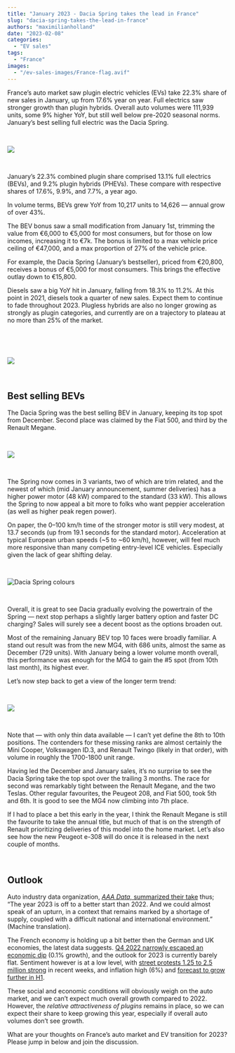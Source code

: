 ```yaml
---
title: "January 2023 - Dacia Spring takes the lead in France"
slug: "dacia-spring-takes-the-lead-in-france"
authors: "maximilianholland"
date: "2023-02-08"
categories:
  - "EV sales"
tags:
  - "France"
images:
  - "/ev-sales-images/France-flag.avif"
---
```


France’s auto market saw plugin electric vehicles (EVs) take 22.3% share of new sales in January, up from 17.6% year on year. Full electrics saw stronger growth than plugin hybrids. Overall auto volumes were 111,939 units, some 9% higher YoY, but still well below pre-2020 seasonal norms. January’s best selling full electric was the Dacia Spring.

 

![](ev-sales-images/2023-01-France-Passenger-Auto-Registrations.avif)

 

January’s 22.3% combined plugin share comprised 13.1% full electrics (BEVs), and 9.2% plugin hybrids (PHEVs). These compare with respective shares of 17.6%, 9.9%, and 7.7%, a year ago.

In volume terms, BEVs grew YoY from 10,217 units to 14,626 — annual grow of over 43%.

The BEV bonus saw a small modification from January 1st, trimming the value from €6,000 to €5,000 for most consumers, but for those on low incomes, increasing it to €7k. The bonus is limited to a max vehicle price ceiling of €47,000, and a max proportion of 27% of the vehicle price.

For example, the Dacia Spring (January’s bestseller), priced from €20,800, receives a bonus of €5,000 for most consumers. This brings the effective outlay down to €15,800.

Diesels saw a big YoY hit in January, falling from 18.3% to 11.2%. At this point in 2021, diesels took a quarter of new sales. Expect them to continue to fade throughout 2023. Plugless hybrids are also no longer growing as strongly as plugin categories, and currently are on a trajectory to plateau at no more than 25% of the market.

 

 

![](ev-sales-images/2023-01-France-Monthly-Powertrain-Market-Share.avif)

 

## Best selling BEVs

The Dacia Spring was the best selling BEV in January, keeping its top spot from December. Second place was claimed by the Fiat 500, and third by the Renault Megane.

 

![](ev-sales-images/2023-01-France-BEVs.avif)

 

The Spring now comes in 3 variants, two of which are trim related, and the newest of which (mid January announcement, summer deliveries) has a higher power motor (48 kW) compared to the standard (33 kW). This allows the Spring to now appeal a bit more to folks who want peppier acceleration (as well as higher peak regen power).

On paper, the 0–100 km/h time of the stronger motor is still very modest, at 13.7 seconds (up from 19.1 seconds for the standard motor). Acceleration at typical European urban speeds (~5 to ~60 km/h), however, will feel much more responsive than many competing entry-level ICE vehicles. Especially given the lack of gear shifting delay.

 

![Dacia Spring colours](images/Dacia-Spring-Colours.avif)

 

Overall, it is great to see Dacia gradually evolving the powertrain of the Spring — next stop perhaps a slightly larger battery option and faster DC charging? Sales will surely see a decent boost as the options broaden out.

Most of the remaining January BEV top 10 faces were broadly familiar. A stand out result was from the new MG4, with 686 units, almost the same as December (729 units). With January being a lower volume month overall, this performance was enough for the MG4 to gain the #5 spot (from 10th last month), its highest ever.

Let’s now step back to get a view of the longer term trend:

 

![](ev-sales-images/2023-01-France-BEVs-Trailing-Qtr.avif)

 

Note that — with only thin data available — I can’t yet define the 8th to 10th positions. The contenders for these missing ranks are almost certainly the Mini Cooper, Volkswagen ID.3, and Renault Twingo (likely in that order), with volume in roughly the 1700-1800 unit range.

Having led the December and January sales, it’s no surprise to see the Dacia Spring take the top spot over the trailing 3 months. The race for second was remarkably tight between the Renault Megane, and the two Teslas. Other regular favourites, the Peugeot 208, and Fiat 500, took 5th and 6th. It is good to see the MG4 now climbing into 7th place.

If I had to place a bet this early in the year, I think the Renault Megane is still the favourite to take the annual title, but much of that is on the strength of Renault prioritizing deliveries of this model into the home market. Let’s also see how the new Peugeot e-308 will do once it is released in the next couple of months.

 

## Outlook

Auto industry data organization, [_AAA Data,_ summarized their take](https://www.aaa-data.fr/actualites/communique-de-presse-1er-fevrier/) thus;  “The year 2023 is off to a better start than 2022. And we could almost speak of an upturn, in a context that remains marked by a shortage of supply, coupled with a difficult national and international environment.” (Machine translation).

The French economy is holding up a bit better then the German and UK economies, the latest data suggests. [Q4 2022 narrowly escaped an economic dip](https://think.ing.com/snaps/france-escapes-recession-for-now) (0.1% growth), and the outlook for 2023 is currently barely flat. Sentiment however is at a low level, with [street protests 1.25 to 2.5 million strong](https://uk.news.yahoo.com/france-wave-strikes-hits-electricity-083249784.html) in recent weeks, and inflation high (6%) and [forecast to grow further in H1](https://think.ing.com/snaps/france-escapes-recession-for-now).

These social and economic conditions will obviously weigh on the auto market, and we can’t expect much overall growth compared to 2022. However, the _relative attractiveness of plugins_ remains in place, so we can expect their share to keep growing this year, especially if overall auto volumes don’t see growth.

What are your thoughts on France’s auto market and EV transition for 2023? Please jump in below and join the discussion.
